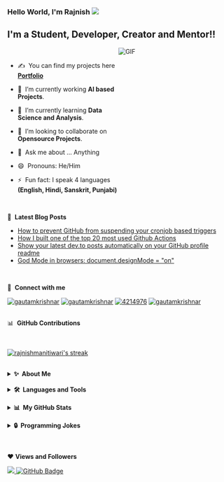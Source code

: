 ### Hello World, I'm Rajnish <a href="https://withkoji.com/@rajnish.mani"><img src="https://media.giphy.com/media/hvRJCLFzcasrR4ia7z/giphy.gif" width="16px"></a>

## I'm a Student, Developer, Creator and Mentor!!
<img align="right" alt="GIF" src="https://media.giphy.com/media/jRf5fsn8G6YaogAWxn/giphy.gif" width="250" height="300" /> 
  <br/>

- ✍ &nbsp;You can find my projects here **[Portfolio](https://rajnishmanitiwari.bio.link)**
- 🔭 &nbsp;I’m currently working **AI based Projects**.
- 🌱 &nbsp;I’m currently learning **Data Science and Analysis**.
- 👯 &nbsp;I’m looking to collaborate on **Opensource Projects**.
- 💬 &nbsp;Ask me about ... Anything
- 😄 &nbsp;Pronouns: He/Him
- ⚡ &nbsp;Fun fact: I speak 4 languages **(English, Hindi, Sanskrit, Punjabi)**
  
  <br/>
  
📕 &nbsp;**Latest Blog Posts**
<!-- BLOG-POST-LIST:START -->
- [How to prevent GitHub from suspending your cronjob based triggers](https://dev.to/gautamkrishnar/how-to-prevent-github-from-suspending-your-cronjob-based-triggers-knf)
- [How I built one of the top 20 most used Github Actions](https://www.gautamkrishnar.com/how-i-built-one-of-the-top-20-most-used-github-actions/)
- [Show your latest dev.to posts automatically on your GitHub profile readme](https://dev.to/gautamkrishnar/show-your-latest-dev-to-posts-automatically-in-your-github-profile-readme-3nk8)
- [God Mode in browsers: document.designMode = &quot;on&quot;](https://dev.to/gautamkrishnar/god-mode-in-browsers-document-designmode-on-2pmo)
<!-- BLOG-POST-LIST:END -->
 
  <br/>

🔗 &nbsp;**Connect with me**

<p align="left">
<a href="https://www.linkedin.com/in/rajnish-mani-tiwari/" target="blank"><img align="center" src="https://img.icons8.com/fluent/48/000000/linkedin.png" alt="gautamkrishnar" height="40" width="40" /></a>
<a href="https://twitter.com/TheRajnishMani" target="blank"><img align="center" src="https://raw.githubusercontent.com/rahuldkjain/github-profile-readme-generator/master/src/images/icons/Social/twitter.svg" alt="gautamkrishnar" height="30" width="40" /></a>
<a href="mailto:mr.rajnishmani@gmail.com" target="blank"><img align="center" src="https://www.freepnglogos.com/uploads/logo-gmail-png/logo-gmail-png-file-gmail-icon-svg-wikimedia-commons-0.png" alt="4214976" height="45" width="46" /></a>
<a href="https://www.instagram.com/rajnish.mani/" target="blank"><img align="center" src="https://raw.githubusercontent.com/rahuldkjain/github-profile-readme-generator/master/src/images/icons/Social/instagram.svg" alt="gautamkrishnar" height="30" width="40" /></a>
 
  <br/>
 
  <br/>

📊 &nbsp;**GitHub Contributions**
 
  <br/>

<p align="left">
    <a href="https://github.com/rajnishmanitiwari/github-readme-streak-stats">
        <img title="🔥 Get streak stats for your profile at git.io/streak-stats" alt="rajnishmanitiwari's streak" src="https://github-readme-streak-stats.herokuapp.com/?user=rajnishmanitiwari&theme=black-ice&hide_border=true&stroke=0000&background=060A0CD0"/>
    </a>
</p>
 
  <br/>

<details>
  <summary><b>✨&nbsp;&nbsp;About&nbsp;Me</b></summary>
  <br/>

Hii, I'm Rajnish. 
I'm a Student, data analytics intern, Full Stack Web Developer with 1 year of experience in developing applications and open-source software.
 
### **What I did in my past years**:
 
  <br/>


🏆 I have learned the importance of applying classical strategies to modern-day projects.

🏆 Concentrations in Data Science & Software engineering provide me broad knowledge of Data analysis and handling concepts.

🏆 Participated in Many National & International level Coding Competitions. Led several projects & patent procedures with my Software Engineering team Which helped me in TEAM-WORKING skills.

🏆 Experience at CodeChef, AIT as a summer intern taught me how to apply Analytical concepts to automated systems to gather information from any field.

Most of the open-source projects I create are the solutions to the problems I face in my life, there are even more that are yet unsolved. I am on a journey to find solutions for them, one at a time.

</details> 
 
  <br/>

<details>
  <summary><b>🛠️&nbsp;&nbsp;Languages&nbsp;and&nbsp;Tools</b></summary>
  <br/>
  <p align="left"> <a href="https://getbootstrap.com" target="_blank" rel="noreferrer"> <img src="https://raw.githubusercontent.com/devicons/devicon/master/icons/bootstrap/bootstrap-plain-wordmark.svg" alt="bootstrap" width="40" height="40"/> </a> <a href="https://www.cprogramming.com/" target="_blank" rel="noreferrer"> <img src="https://raw.githubusercontent.com/devicons/devicon/master/icons/c/c-original.svg" alt="c" width="40" height="40"/> </a> <a href="https://www.w3schools.com/cpp/" target="_blank" rel="noreferrer"> <img src="https://raw.githubusercontent.com/devicons/devicon/master/icons/cplusplus/cplusplus-original.svg" alt="cplusplus" width="40" height="40"/> </a> <a href="https://www.w3schools.com/cs/" target="_blank" rel="noreferrer"> <img src="https://raw.githubusercontent.com/devicons/devicon/master/icons/csharp/csharp-original.svg" alt="csharp" width="40" height="40"/> </a> <a href="https://www.w3schools.com/css/" target="_blank" rel="noreferrer"> <img src="https://raw.githubusercontent.com/devicons/devicon/master/icons/css3/css3-original-wordmark.svg" alt="css3" width="40" height="40"/> </a> <a href="https://www.w3.org/html/" target="_blank" rel="noreferrer"> <img src="https://raw.githubusercontent.com/devicons/devicon/master/icons/html5/html5-original-wordmark.svg" alt="html5" width="40" height="40"/> </a> <a href="https://www.java.com" target="_blank" rel="noreferrer"> <img src="https://raw.githubusercontent.com/devicons/devicon/master/icons/java/java-original.svg" alt="java" width="40" height="40"/> </a> <a href="https://www.linux.org/" target="_blank" rel="noreferrer"> <img src="https://raw.githubusercontent.com/devicons/devicon/master/icons/linux/linux-original.svg" alt="linux" width="40" height="40"/> </a> <a href="https://www.photoshop.com/en" target="_blank" rel="noreferrer"> <img src="https://raw.githubusercontent.com/devicons/devicon/master/icons/photoshop/photoshop-line.svg" alt="photoshop" width="40" height="40"/> </a> <a href="https://www.python.org" target="_blank" rel="noreferrer"> <img src="https://raw.githubusercontent.com/devicons/devicon/master/icons/python/python-original.svg" alt="python" width="40" height="40"/> </a> <a href="https://www.adobe.com/products/xd.html" target="_blank" rel="noreferrer"> <img src="https://cdn.worldvectorlogo.com/logos/adobe-xd.svg" alt="xd" width="40" height="40"/> </a> </p>

</details>
 
  <br/>

<details>
  <summary><b>📊&nbsp;&nbsp;My&nbsp;GitHub Stats</b></summary> 
    <br/>
    <a href="https://github.com/rajnishmanitiwari/github-readme-stats"><img alt="Rajnish's Github Stats" src="https://github-readme-stats.vercel.app/api?username=rajnishmanitiwari&show_icons=true&count_private=true&theme=react&hide_border=true&bg_color=0D1117" /></a>
  
  <a href="https://github.com/rajnishmanitiwari/github-readme-stats"><img alt="Rajnish's Top Languages" src="https://github-readme-stats.vercel.app/api/top-langs/?username=rajnishmanitiwari&langs_count=8&count_private=true&layout=compact&theme=react&hide_border=true&bg_color=0D1117" /></a>
  <br/>
  <b>Note:</b> Top languages is only a metric of the languages my public code consists of and doesn't reflect experience or skill level.


<br/>
<br/>

<a href="https://github.com/rajnishmanitiwari/github-readme-activity-graph"><img alt="Rajnish's Activity Graph" src="https://activity-graph.herokuapp.com/graph?username=rajnishmanitiwari&bg_color=0D1117&color=5BCDEC&line=5BCDEC&point=FFFFFF&hide_border=true" /></a> 

<br/>

</details>
 
  <br/>

<details>
  <summary><b>🔒&nbsp;&nbsp;Programming&nbsp;Jokes</b></summary>
  <br/>

![Jokes Card]( https://readme-jokes.vercel.app/api?bgColor=black&qColor=aqua&textColor=white&aColor=white&hideBorder)

</details>
<br/>
<br/>

❤ **Views and Followers**
<br/>

<a href="https://github.com/rajnishmanitiwari/github-profile-views-counter">
    <img src="https://komarev.com/ghpvc/?username=rajnishmanitiwari">
</a>
<a href="https://github.com/rajnishmanitiwari?tab=followers"><img src="https://img.shields.io/github/followers/rajnishmanitiwari?label=Followers&style=social" alt="GitHub Badge"></a>
